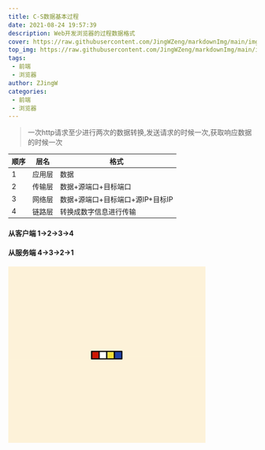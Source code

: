 ```yaml
---
title: C-S数据基本过程
date: 2021-08-24 19:57:39
description: Web开发浏览器的过程数据格式
cover: https://raw.githubusercontent.com/JingWZeng/markdownImg/main/img/202108231626416.jpg
top_img: https://raw.githubusercontent.com/JingWZeng/markdownImg/main/img/202108231626416.jpg
tags: 
 - 前端
 - 浏览器
author: ZJingW
categories: 
 - 前端
 - 浏览器
---
```


>一次http请求至少进行两次的数据转换,发送请求的时候一次,获取响应数据的时候一次

| 顺序 | 层名   | 格式                             |
| ---- | ------ | -------------------------------- |
| 1    | 应用层 | 数据                             |
| 2    | 传输层 | 数据+源端口+目标端口             |
| 3    | 网络层 | 数据+源端口+目标端口+源IP+目标IP |
| 4    | 链路层 | 转换成数字信息进行传输           |

#### 从客户端 1->2->3->4

#### 从服务端 4->3->2->1

![1441607086266971](https://raw.githubusercontent.com/JingWZeng/markdownImg/main/img/202108281639138.gif)
